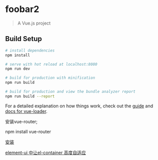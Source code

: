 # foobar2

> A Vue.js project

## Build Setup

``` bash
# install dependencies
npm install

# serve with hot reload at localhost:8080
npm run dev

# build for production with minification
npm run build

# build for production and view the bundle analyzer report
npm run build --report
```

For a detailed explanation on how things work, check out the [guide](http://vuejs-templates.github.io/webpack/) and [docs for vue-loader](http://vuejs.github.io/vue-loader).

安装vue-router;

npm install vue-router

[安装](https://router.vuejs.org/zh/installation.html)

[element-ui 中让el-container 高度自适应](https://www.cnblogs.com/Bianco/p/13826172.html)
